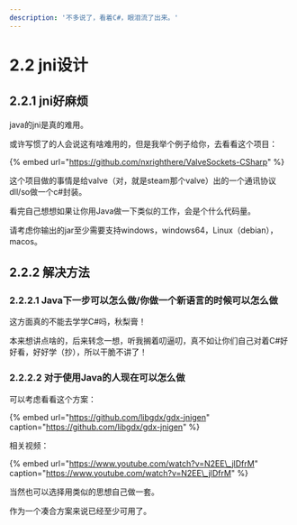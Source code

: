 ```yaml
---
description: '不多说了，看着C#，眼泪流了出来。'
---
```


# 2.2 jni设计

## 2.2.1 jni好麻烦

java的jni是真的难用。

或许写惯了的人会说这有啥难用的，但是我举个例子给你，去看看这个项目：

{% embed url="https://github.com/nxrighthere/ValveSockets-CSharp" %}

这个项目做的事情是给valve（对，就是steam那个valve）出的一个通讯协议dll/so做一个c\#封装。

看完自己想想如果让你用Java做一下类似的工作，会是个什么代码量。

请考虑你输出的jar至少需要支持windows，windows64，Linux（debian），macos。

## 2.2.2 解决方法

### 2.2.2.1 Java下一步可以怎么做/你做一个新语言的时候可以怎么做

这方面真的不能去学学C\#吗，秋梨膏！

本来想讲点啥的，后来转念一想，听我搁着叨逼叨，真不如让你们自己对着C\#好好看，好好学（抄），所以干脆不讲了！

### 2.2.2.2 对于使用Java的人现在可以怎么做

可以考虑看看这个方案：

{% embed url="https://github.com/libgdx/gdx-jnigen" caption="https://github.com/libgdx/gdx-jnigen" %}

相关视频：

{% embed url="https://www.youtube.com/watch?v=N2EE\_jlDfrM" caption="https://www.youtube.com/watch?v=N2EE\_jlDfrM" %}

当然也可以选择用类似的思想自己做一套。

作为一个凑合方案来说已经至少可用了。

